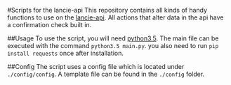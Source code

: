 #Scripts for the lancie-api
This repository contains all kinds of handy functions to use on the [lancie-api](https://github.com/AreaFiftyLAN/lancie-api). All actions that alter data in the api have a confirmation check built in.

##Usage
To use the script, you will need [python3.5](https://www.python.org/). The main file can be executed with the command `python3.5 main.py`.
you also need to run `pip install requests` once after installation. 

##Config
The script uses a config file which is located under `./config/config`. A template file can be found in the `./config` folder.

